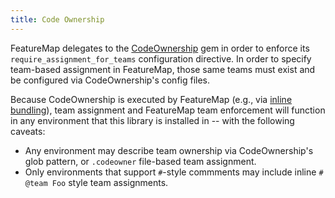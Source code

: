 ```yaml
---
title: Code Ownership
---
```


FeatureMap delegates to the [CodeOwnership](https://github.com/rubyatscale/code_ownership) gem in order to enforce its `require_assignment_for_teams` configuration directive.  In order to specify team-based assignment in FeatureMap, those same teams must exist and be configured via CodeOwnership's config files.

Because CodeOwnership is executed by FeatureMap (e.g., via [inline bundling](/getting-started/inline-execution)), team assignment and FeatureMap team enforcement will function in any environment that this library is installed in -- with the following caveats:

  - Any environment may describe team ownership via CodeOwnership's glob pattern, or `.codeowner` file-based team assignment.
  - Only environments that support `#`-style commments may include inline `# @team Foo` style team assignments.
